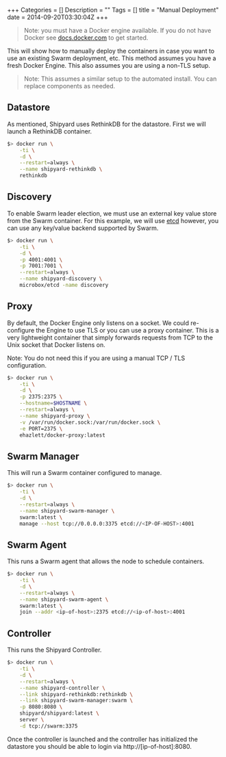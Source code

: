 +++
Categories = []
Description = ""
Tags = []
title = "Manual Deployment"
date = 2014-09-20T03:30:04Z
+++

> Note: you must have a Docker engine available.  If you do not have Docker
see [docs.docker.com](https://docs.docker.com) to get started.

This will show how to manually deploy the containers in case you want to use
an existing Swarm deployment, etc.  This method assumes you have a fresh
Docker Engine.  This also assumes you are using a non-TLS setup.

>Note: This assumes a similar setup to the automated install.  You can
replace components as needed.

## Datastore

As mentioned, Shipyard uses RethinkDB for the datastore.  First we will launch
a RethinkDB container.

```bash
$> docker run \
    -ti \
    -d \
    --restart=always \
    --name shipyard-rethinkdb \
    rethinkdb
```

## Discovery

To enable Swarm leader election, we must use an external key value store from
the Swarm container.  For this example, we will use [etcd](https://github.com/coreos/etcd)
however, you can use any key/value backend supported by Swarm.

```bash
$> docker run \
    -ti \
    -d \
    -p 4001:4001 \
    -p 7001:7001 \
    --restart=always \
    --name shipyard-discovery \
    microbox/etcd -name discovery
```

## Proxy

By default, the Docker Engine only listens on a socket.  We could re-configure
the Engine to use TLS or you can use a proxy container.  This is a very
lightweight container that simply forwards requests from TCP to the Unix
socket that Docker listens on.

Note: You do not need this if you are using a manual TCP / TLS configuration.

```bash
$> docker run \
    -ti \
    -d \
    -p 2375:2375 \
    --hostname=$HOSTNAME \
    --restart=always \
    --name shipyard-proxy \
    -v /var/run/docker.sock:/var/run/docker.sock \
    -e PORT=2375 \
    ehazlett/docker-proxy:latest
```

## Swarm Manager

This will run a Swarm container configured to manage.

```bash
$> docker run \
    -ti \
    -d \
    --restart=always \
    --name shipyard-swarm-manager \
    swarm:latest \
    manage --host tcp://0.0.0.0:3375 etcd://<IP-OF-HOST>:4001
```

## Swarm Agent

This runs a Swarm agent that allows the node to schedule containers.

```bash
$> docker run \
    -ti \
    -d \
    --restart=always \
    --name shipyard-swarm-agent \
    swarm:latest \
    join --addr <ip-of-host>:2375 etcd://<ip-of-host>:4001
```

## Controller

This runs the Shipyard Controller.

```bash
$> docker run \
    -ti \
    -d \
    --restart=always \
    --name shipyard-controller \
    --link shipyard-rethinkdb:rethinkdb \
    --link shipyard-swarm-manager:swarm \
    -p 8080:8080 \
    shipyard/shipyard:latest \
    server \
    -d tcp://swarm:3375
```

Once the controller is launched and the controller has initialized the datastore
you should be able to login via http://[ip-of-host]:8080.

